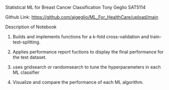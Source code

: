 Statistical ML for Breast Cancer Classification
Tony Geglio
SAT5114

Github Link: https://github.com/ajgeglio/ML_For_HealthCare/upload/main

Description of Notebook

  1. Builds and implements functions for a k-fold cross-validation and train-test-splitting.

  2. Applies performance report fuctions to display the final performance for the test dataset.

  3. uses gridsearch or randomsearch to tune the hyperparameters in each ML classifier

  4. Visualize and compare the performance of each ML algorithm.
